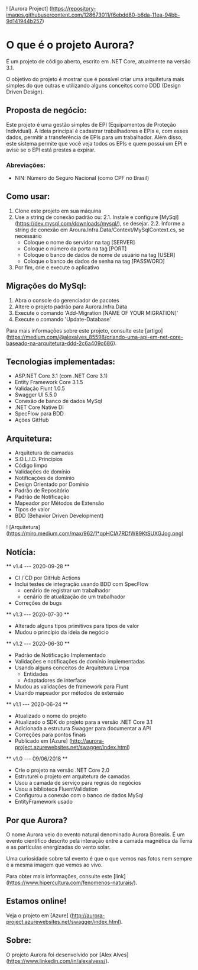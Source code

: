 ! [Aurora Project] (https://repository-images.githubusercontent.com/128673011/f6ebdd80-b6da-11ea-94bb-9d141944b257)

# O que é o projeto Aurora?
É um projeto de código aberto, escrito em .NET Core, atualmente na versão 3.1.

O objetivo do projeto é mostrar que é possível criar uma arquitetura mais simples do que outras e utilizando alguns conceitos como DDD (Design Driven Design).

## Proposta de negócio:
Este projeto é uma gestão simples de EPI (Equipamentos de Proteção Individual). A ideia principal é cadastrar trabalhadores e EPIs e, com esses dados, permitir a transferência de EPIs para um trabalhador.
Além disso, este sistema permite que você veja todos os EPIs e quem possui um EPI e avise se o EPI está prestes a expirar.

### Abreviações:
* NIN: Número do Seguro Nacional (como CPF no Brasil)

## Como usar:
1. Clone este projeto em sua máquina
2. Use a string de conexão padrão ou:
    2.1. Instale e configure [MySql] (https://dev.mysql.com/downloads/mysql/), se desejar.
    2.2. Informe a string de conexão em Aroura.Infra.Data/Context/MySqlContext.cs, se necessário
    * Coloque o nome do servidor na tag [SERVER]
    * Coloque o número da porta na tag [PORT]
    * Coloque o banco de dados de nome de usuário na tag [USER]
    * Coloque o banco de dados de senha na tag [PASSWORD]
4. Por fim, crie e execute o aplicativo

## Migrações do MySql:
1. Abra o console do gerenciador de pacotes
2. Altere o projeto padrão para Aurora.Infra.Data
3. Execute o comando 'Add-Migration [NAME OF YOUR MIGRATION]'
4. Execute o comando 'Update-Database'

Para mais informações sobre este projeto, consulte este [artigo] (https://medium.com/@alexalves_85598/criando-uma-api-em-net-core-baseado-na-arquitetura-ddd-2c6a409c686).

## Tecnologias implementadas:
* ASP.NET Core 3.1 (com .NET Core 3.1)
* Entity Framework Core 3.1.5
* Validação Flunt 1.0.5
* Swagger UI 5.5.0
* Conexão de banco de dados MySql
* .NET Core Native DI
* SpecFlow para BDD
* Ações GitHub

## Arquitetura:
* Arquitetura de camadas
* S.O.L.I.D. Princípios
* Código limpo
* Validações de domínio
* Notificações de domínio
* Design Orientado por Domínio
* Padrão de Repositório
* Padrão de Notificação
* Mapeador por Métodos de Extensão
* Tipos de valor
* BDD (Behavior Driven Development)

! [Arquitetura] (https://miro.medium.com/max/962/1*qpHCIA7RDfW89KtSUXGJog.png)

## Notícia:
** v1.4 --- 2020-09-28 **
* CI / CD por GitHub Actions
* Inclui testes de integração usando BDD com SpecFlow
    * cenário de registrar um trabalhador
    * cenário de atualização de um trabalhador
* Correções de bugs

** v1.3 --- 2020-07-30 **
* Alterado alguns tipos primitivos para tipos de valor
* Mudou o princípio da ideia de negócio

** v1.2 --- 2020-06-30 **
* Padrão de Notificação Implementado
* Validações e notificações de domínio implementadas
* Usando alguns conceitos de Arquitetura Limpa
    * Entidades
    * Adaptadores de interface
* Mudou as validações de framework para Flunt
* Usando mapeador por métodos de extensão

** v1.1 --- 2020-06-24 **
* Atualizado o nome do projeto
* Atualizado o SDK do projeto para a versão .NET Core 3.1
* Adicionada a estrutura Swagger para documentar a API
* Correções para pontos finais
* Publicado em [Azure] (http://aurora-project.azurewebsites.net/swagger/index.html)

** v1.0 --- 09/06/2018 **
* Crie o projeto na versão .NET Core 2.0
* Estruturei o projeto em arquitetura de camadas
* Usou a camada de serviço para regras de negócios
* Usou a biblioteca FluentValidation
* Configurou a conexão com o banco de dados MySql
* EntityFramework usado

## Por que Aurora?
O nome Aurora veio do evento natural denominado Aurora Borealis. É um evento científico descrito pela interação entre a camada magnética da Terra e as partículas energizadas do vento solar.

Uma curiosidade sobre tal evento é que o que vemos nas fotos nem sempre é a mesma imagem que vemos ao vivo.

Para obter mais informações, consulte este [link] (https://www.hipercultura.com/fenomenos-naturais/).

## Estamos online!
Veja o projeto em [Azure] (http://aurora-project.azurewebsites.net/swagger/index.html).

## Sobre:
O projeto Aurora foi desenvolvido por [Alex Alves] (https://www.linkedin.com/in/alexalvess/).
